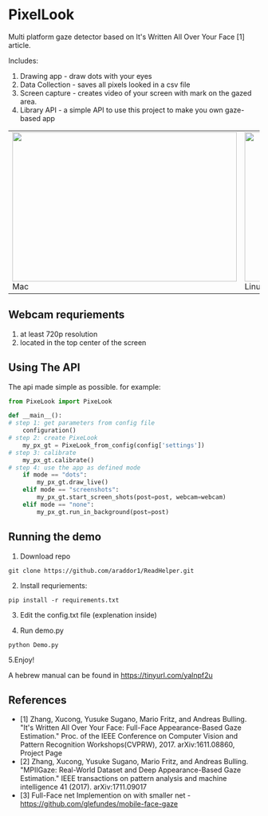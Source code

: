 # PixelLook
Multi platform gaze detector based on It's Written All Over Your Face [1] article.

Includes:
1. Drawing app - draw dots with your eyes
2. Data Collection - saves all pixels looked in a csv file
3. Screen capture - creates video of your screen with mark on the gazed area.
4. Library API - a simple API to use this project to make you own gaze-based app

<table>
  <tr><td>
<img src=".idea/waldo_final.gif"  width="450" height="300">
    Mac
    </td><td>
<img src=".idea/netflixgif.gif"  width="450" height="300">
    Linux
    </td> </tr></table>

## Webcam requriements ##
1. at least 720p resolution
2. located in the top center of the screen

## Using The API ##
The api made simple as possible.
for example:

```python
from PixeLook import PixeLook

def __main__():
# step 1: get parameters from config file
    configuration()
# step 2: create PixeLook
    my_px_gt = PixeLook_from_config(config['settings'])
# step 3: calibrate 
    my_px_gt.calibrate()
# step 4: use the app as defined mode
    if mode == "dots":
        my_px_gt.draw_live()
    elif mode == "screenshots":
        my_px_gt.start_screen_shots(post=post, webcam=webcam)
    elif mode == "none":
        my_px_gt.run_in_background(post=post)
```


## Running the demo ##
1. Download repo
```
git clone https://github.com/araddor1/ReadHelper.git
```
2. Install requriements:
```
pip install -r requirements.txt
```
3. Edit the config.txt file (explenation inside)

4. Run demo.py
```
python Demo.py
```
5.Enjoy!

A hebrew manual can be found in https://tinyurl.com/yalnpf2u
## References ##
* [1] Zhang, Xucong, Yusuke Sugano, Mario Fritz, and Andreas Bulling. "It's Written All Over Your Face: Full-Face Appearance-Based Gaze Estimation." Proc. of the IEEE Conference on Computer Vision and Pattern Recognition Workshops(CVPRW), 2017. arXiv:1611.08860, Project Page
* [2] Zhang, Xucong, Yusuke Sugano, Mario Fritz, and Andreas Bulling. "MPIIGaze: Real-World Dataset and Deep Appearance-Based Gaze Estimation." IEEE transactions on pattern analysis and machine intelligence 41 (2017). arXiv:1711.09017
* [3] Full-Face net Implemention on with smaller net - https://github.com/glefundes/mobile-face-gaze
